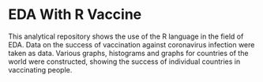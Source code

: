 # EDA With R Vaccine
 This analytical repository shows the use of the R language in the field of EDA. Data on the success of vaccination against coronavirus infection were taken as data. Various graphs, histograms and graphs for countries of the world were constructed, showing the success of individual countries in vaccinating people.

